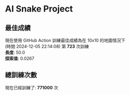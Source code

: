 
# AI Snake Project

## **最佳成績**


























































































現在使用 GitHub Action 訓練最佳成績為在 10x10 的地圖情況下  
(時間 2024-12-05 22:14:08) 第 **723** 次訓練  
**長度**: 50.0  
**探索值**: 0.0267





















































































































































































## 總訓練次數
現在已經訓練了: **771000** 次
